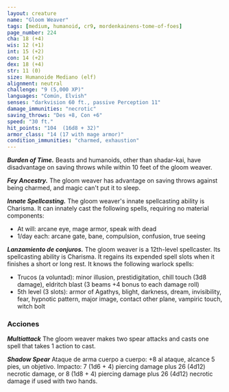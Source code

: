 ```yaml
---
layout: creature
name: "Gloom Weaver"
tags: [medium, humanoid, cr9, mordenkainens-tome-of-foes]
page_number: 224
cha: 18 (+4)
wis: 12 (+1)
int: 15 (+2)
con: 14 (+2)
dex: 18 (+4)
str: 11 (0)
size: Humanoide Mediano (elf)
alignment: neutral
challenge: "9 (5,000 XP)"
languages: "Común, Elvish"
senses: "darkvision 60 ft., passive Perception 11"
damage_immunities: "necrotic"
saving_throws: "Des +8, Con +6"
speed: "30 ft."
hit_points: "104  (16d8 + 32)"
armor_class: "14 (17 with mage armor)"
condition_immunities: "charmed, exhaustion"
---
```


***Burden of Time.*** Beasts and humanoids, other than shadar-kai, have disadvantage on saving throws while within 10 feet of the gloom weaver.

***Fey Ancestry.*** The gloom weaver has advantage on saving throws against being charmed, and magic can't put it to sleep.

***Innate Spellcasting.*** The gloom weaver's innate spellcasting ability is Charisma. It can innately cast the following spells, requiring no material components:
* At will: arcane eye, mage armor, speak with dead
* 1/day each: arcane gate, bane, compulsion, confusion, true seeing

***Lanzamiento de conjuros.*** The gloom weaver is a 12th-level spellcaster. Its spellcasting ability is Charisma. It regains its expended spell slots when it finishes a short or long rest. It knows the following warlock spells:
* Trucos (a voluntad): minor illusion, prestidigitation, chill touch (3d8 damage), eldritch blast (3 beams +4 bonus to each damage roll)
* 5th level (3 slots): armor of Agathys, blight, darkness, dream, invisibility, fear, hypnotic pattern, major image, contact other plane, vampiric touch, witch bolt


### Acciones

***Multiattack*** The gloom weaver makes two spear attacks and casts one spell that takes 1 action to cast.

***Shadow Spear*** Ataque de arma cuerpo a cuerpo: +8 al ataque, alcance 5 pies, un objetivo. Impacto: 7 (1d6 + 4) piercing damage plus 26 (4d12) necrotic damage, or 8 (1d8 + 4) piercing damage plus 26 (4d12) necrotic damage if used with two hands.